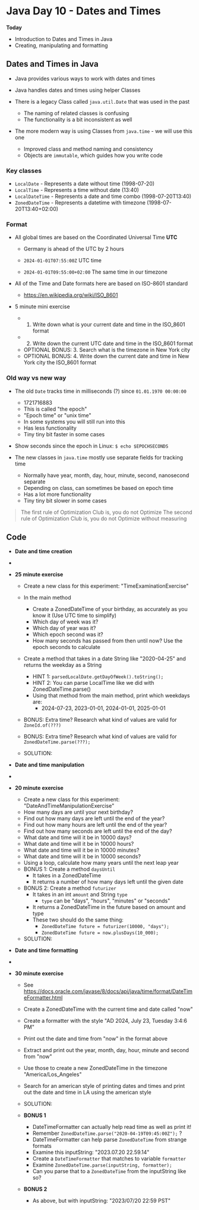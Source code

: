 # Java Day 10 - Dates and Times

**Today**
- Introduction to Dates and Times in Java
- Creating, manipulating and formatting

## Dates and Times in Java

- Java provides various ways to work with dates and times
- Java handles dates and times using helper Classes

- There is a legacy Class called `java.util.Date` that was used in the past
    - The naming of related classes is confusing
    - The functionality is a bit inconsistent as well

- The more modern way is using Classes from `java.time` - we will use this one
    - Improved class and method naming and consistency
    - Objects are `immutable`, which guides how you write code

### Key classes

- `LocalDate` - Represents a date without time          (1998-07-20)
- `LocalTime` - Represents a time without date          (13:40)
- `LocalDateTime` - Represents a date and time combo    (1998-07-20T13:40)
- `ZonedDateTime` - Represents a datetime with timezone (1998-07-20T13:40+02:00)

### Format

- All global times are based on the Coordinated Universal Time **UTC**
    - Germany is ahead of the UTC by 2 hours

    - `2024-01-01T07:55:00Z` UTC time
    - `2024-01-01T09:55:00+02:00` The same time in our timezone

- All of the Time and Date formats here are based on ISO-8601 standard
    - https://en.wikipedia.org/wiki/ISO_8601

- 5 minute mini exercise
    - 1. Write down what is your current date and time in the ISO_8601 format
    - 2. Write down the current UTC date and time in the ISO_8601 format
    - OPTIONAL BONUS: 3. Search what is the timezone in New York city
    - OPTIONAL BONUS: 4. Write down the current date and time in New York city the ISO_8601 format

### Old way vs new way

- The old `Date` tracks time in milliseconds (?) since `01.01.1970 00:00:00`
    - 1721716883
    - This is called "the epoch"
    - "Epoch time" or "unix time"
    - In some systems you will still run into this
    - Has less functionality
    - Tiny tiny bit faster in some cases

- Show seconds since the epoch in Linux: `$ echo $EPOCHSECONDS`

- The new classes in `java.time` mostly use separate fields for tracking time
    - Normally have year, month, day, hour, minute, second, nanosecond separate
    - Depending on class, can sometimes be based on epoch time
    - Has a lot more functionality
    - Tiny tiny bit slower in some cases

> The first rule of Optimization Club is, you do not Optimize
> The second rule of Optimization Club is, you do not Optimize without measuring

## Code

- **Date and time creation**

- [](./DateTimeCode/src/DateAndTimeCreation.java)

- **25 minute exercise**
    - Create a new class for this experiment: "TimeExaminationExercise"
    - In the main method
        - Create a ZonedDateTime of your birthday, as accurately as you know it (Use UTC time to simplify)
        - Which day of week was it?
        - Which day of year was it?
        - Which epoch second was it?
        - How many seconds has passed from then until now? Use the epoch seconds to calculate
    - Create a method that takes in a date String like "2020-04-25" and returns the weekday as a String
        - HINT 1: `parsedLocalDate.getDayOfWeek().toString();`
        - HINT 2: You can parse LocalTime like we did with ZonedDateTime.parse()
        - Using that method from the main method, print which weekdays are:
            - 2024-07-23, 2023-01-01, 2024-01-01, 2025-01-01

    - BONUS: Extra time? Research what kind of values are valid for `ZoneId.of(???)`
    - BONUS: Extra time? Research what kind of values are valid for `ZonedDateTime.parse(???);`
    - SOLUTION: [](./DateTimeCode/src/DateAndTimeCreationExercise.java)


- **Date and time manipulation**

- [](./DateTimeCode/src/DateAndTimeManipulation.java)

- **20 minute exercise**
    - Create a new class for this experiment: "DateAndTimeManipulationExercise"
    - How many days are until your next birthday?
    - Find out how many days are left until the end of the year?
    - Find out how many hours are left until the end of the year?
    - Find out how many seconds are left until the end of the day?
    - What date and time will it be in 10000 days?
    - What date and time will it be in 10000 hours?
    - What date and time will it be in 10000 minutes?
    - What date and time will it be in 10000 seconds?
    - Using a loop, calculate how many years until the next leap year
    - BONUS 1: Create a method `daysUntil`
        - It takes in a ZonedDateTime
        - It returns a number of how many days left until the given date
    - BONUS 2: Create a method `futurizer`
        - It takes in an int `amount` and String `type`
            - `type` can be "days", "hours", "minutes" or "seconds"
        - It returns a ZonedDateTime in the future based on amount and type
        - These two should do the same thing:
            - `ZonedDateTime future = futurizer(10000, "days");`
            - `ZonedDateTime future = now.plusDays(10_000);`
    - SOLUTION: [](./DateTimeCode/src/DateAndTimeManipulationExercise.java)

- **Date and time formatting**

- [](./DateTimeCode/src/DateAndTimeFormatting.java)

- **30 minute exercise**
    - See https://docs.oracle.com/javase/8/docs/api/java/time/format/DateTimeFormatter.html
    - Create a ZonedDateTime with the current time and date called "now"
    - Create a formatter with the style "AD 2024, July 23, Tuesday 3:4:6 PM"
    - Print out the date and time from "now" in the format above
    - Extract and print out the year, month, day, hour, minute and second from "now"
    - Use those to create a new ZonedDateTime in the timezone "America/Los_Angeles"
    - Search for an american style of printing dates and times and print out the date and time in LA using the american style
    - SOLUTION: [](./DateTimeCode/src/DateAndTimeFormattingExercise.java)

    - **BONUS 1**
        - DateTimeFormatter can actually help read time as well as print it!
        - Remember `ZonedDateTime.parse("2020-04-19T09:45:00Z");` ?
        - DateTimeFormatter can help parse `ZonedDateTime` from strange formats
        - Examine this inputString: "2023.07.20 22.59.14"
        - Create a `DateTimeFormatter` that matches to variable `formatter`
        - Examine `ZonedDateTime.parse(inputString, formatter);`
        - Can you parse that to a `ZonedDateTime` from the inputString like so?

    - **BONUS 2**
        - As above, but with inputString: "2023/07/20 22:59 PST"
